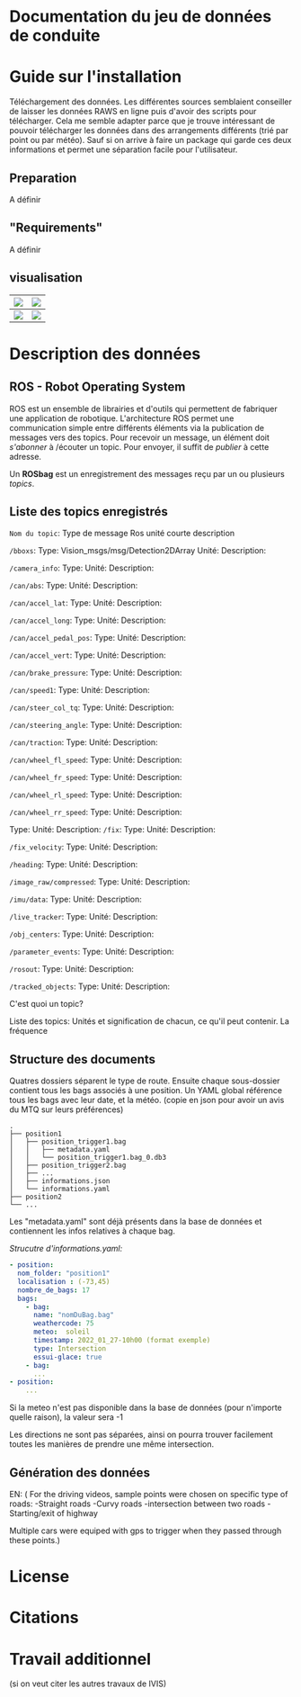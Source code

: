 # Documentation du jeu de données de conduite

# Guide sur l'installation
Téléchargement des données.
Les différentes sources semblaient conseiller de laisser les données RAWS en ligne puis d'avoir des scripts pour télécharger.
Cela me semble adapter parce que je trouve intéressant de pouvoir télécharger les données dans des arrangements différents (trié par point ou par météo). Sauf si on arrive à faire un package qui garde ces deux informations et permet une séparation facile pour l'utilisateur. 

## Preparation
A définir

## "Requirements"
A définir


<!-- <img src="https://bitbucket.org/ivi-arion/pacman-driving-dataset/raw/e66bc1afdbae3a840e1c8907b8f61a2c2a0ab905/gifs/position_trigger_02_12_2023-07_19_11_h264.gif"> -->

## visualisation

|![][gif1] | ![][gif2] |
|----------|-----------|
|![][gif3] | ![][gif4] |

[gif1]:https://bitbucket.org/ivi-arion/pacman-driving-dataset/raw/71eb4baa7f09b937749f95a6470cbb22a9652244/gifs_loc2/position_trigger_02_09_2023-21_44_29_h264.gif
[gif2]:https://bitbucket.org/ivi-arion/pacman-driving-dataset/raw/71eb4baa7f09b937749f95a6470cbb22a9652244/gifs_loc2/position_trigger_02_10_2023-08_48_34_h264.gif
[gif3]:https://bitbucket.org/ivi-arion/pacman-driving-dataset/raw/71eb4baa7f09b937749f95a6470cbb22a9652244/gifs_loc2/position_trigger_02_11_2023-07_50_45_h264.gif
[gif4]:https://bitbucket.org/ivi-arion/pacman-driving-dataset/raw/71eb4baa7f09b937749f95a6470cbb22a9652244/gifs_loc2/position_trigger_02_11_2023-12_21_48_h264.gif






# Description des données
## ROS - Robot Operating System
ROS est un ensemble de librairies et d'outils qui permettent de fabriquer une application de robotique. L'architecture ROS permet une communication simple entre différents éléments via la publication de messages vers des topics. 
Pour recevoir un message, un élément doit *s'abonner* à /écouter un topic. Pour envoyer, il suffit de *publier* à cette adresse.

Un **ROSbag** est un enregistrement des messages reçu par un ou plusieurs *topics*. 

## Liste des topics enregistrés

`Nom du topic`:
Type de message Ros
unité
courte description

`/bboxs`: 
Type: Vision_msgs/msg/Detection2DArray
Unité: 
Description: 

`/camera_info`: 
Type:
Unité: 
Description: 

`/can/abs`: 
Type:
Unité: 
Description: 

`/can/accel_lat`: 
Type:
Unité: 
Description: 

`/can/accel_long`: 
Type:
Unité: 
Description: 

`/can/accel_pedal_pos`: 
Type:
Unité: 
Description: 

`/can/accel_vert`: 
Type:
Unité: 
Description: 

`/can/brake_pressure`: 
Type:
Unité: 
Description: 

`/can/speed1`: 
Type:
Unité: 
Description: 

`/can/steer_col_tq`: 
Type:
Unité: 
Description: 

`/can/steering_angle`: 
Type:
Unité: 
Description: 

`/can/traction`: 
Type:
Unité: 
Description: 

`/can/wheel_fl_speed`: 
Type:
Unité: 
Description: 

`/can/wheel_fr_speed`: 
Type:
Unité: 
Description: 

`/can/wheel_rl_speed`: 
Type:
Unité: 
Description: 

`/can/wheel_rr_speed`: 
Type:
Unité: 
Description: 

Type:
Unité: 
Description: 
`/fix`: 
Type:
Unité: 
Description: 

`/fix_velocity`: 
Type:
Unité: 
Description: 

`/heading`: 
Type:
Unité: 
Description: 

`/image_raw/compressed`: 
Type:
Unité: 
Description: 

`/imu/data`: 
Type:
Unité: 
Description: 

`/live_tracker`: 
Type:
Unité: 
Description: 

`/obj_centers`: 
Type:
Unité: 
Description: 

`/parameter_events`: 
Type:
Unité: 
Description: 

`/rosout`: 
Type:
Unité: 
Description: 

`/tracked_objects`: 
Type:
Unité: 
Description: 






C'est quoi un topic?

Liste des topics:
Unités et signification de chacun, ce qu'il peut contenir. La fréquence





## Structure des documents

Quatres dossiers séparent le type de route. Ensuite chaque sous-dossier contient tous les bags associés à une position.
Un YAML global référence tous les bags avec leur date, et la météo. (copie en json pour avoir un avis du MTQ sur leurs préférences)

    .
    ├── position1
    │   ├── position_trigger1.bag
    │   │   ├── metadata.yaml
    │   │   └── position_trigger1.bag_0.db3
    │   ├── position_trigger2.bag
    │   ├── ...
    │   ├── informations.json
    │   └── informations.yaml
    ├── position2
    └── ...

Les "metadata.yaml" sont déjà présents dans la base de données et contiennent les infos relatives à chaque bag.

*Strucutre d'informations.yaml:*
```yaml
- position:
  nom_folder: "position1"
  localisation : (-73,45)
  nombre_de_bags: 17
  bags:
    - bag:
      name: "nomDuBag.bag"
      weathercode: 75
      meteo:  soleil
      timestamp: 2022_01_27-10h00 (format exemple)
      type: Intersection
      essui-glace: true
    - bag:
      ...
- position:
    ...
```

Si la meteo n'est pas disponible dans la base de données (pour n'importe quelle raison), la valeur sera -1

Les directions ne sont pas séparées, ainsi on pourra trouver facilement toutes les manières de prendre une même intersection.



## Génération des données


EN: (
For the driving videos, sample points were chosen on specific type of roads:
-Straight roads
-Curvy roads
-intersection between two roads
-Starting/exit of highway

Multiple cars were equiped with gps to trigger when they passed through these points.)



# License

# Citations

# Travail additionnel
(si on veut citer les autres travaux de IVIS)



